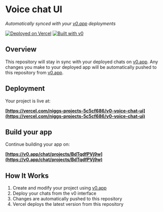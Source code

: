 # Voice chat UI

*Automatically synced with your [v0.app](https://v0.app) deployments*

[![Deployed on Vercel](https://img.shields.io/badge/Deployed%20on-Vercel-black?style=for-the-badge&logo=vercel)](https://vercel.com/niggs-projects-5c5cf686/v0-voice-chat-ui)
[![Built with v0](https://img.shields.io/badge/Built%20with-v0.app-black?style=for-the-badge)](https://v0.app/chat/projects/BdTqdfPVj9w)

## Overview

This repository will stay in sync with your deployed chats on [v0.app](https://v0.app).
Any changes you make to your deployed app will be automatically pushed to this repository from [v0.app](https://v0.app).

## Deployment

Your project is live at:

**[https://vercel.com/niggs-projects-5c5cf686/v0-voice-chat-ui](https://vercel.com/niggs-projects-5c5cf686/v0-voice-chat-ui)**

## Build your app

Continue building your app on:

**[https://v0.app/chat/projects/BdTqdfPVj9w](https://v0.app/chat/projects/BdTqdfPVj9w)**

## How It Works

1. Create and modify your project using [v0.app](https://v0.app)
2. Deploy your chats from the v0 interface
3. Changes are automatically pushed to this repository
4. Vercel deploys the latest version from this repository